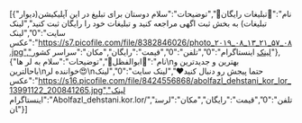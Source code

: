 [{"نام":"📣تبلیغات رایگان📣","توضیحات":"سلام دوستان برای تبلیغ در این آپلیکیشن(دیوار تبلیغات) به بخش ثبت اگهی مراجعه کنید و تبلیغات خود را رایگان ثبت کنید","لینک سایت":"0","لینک عکس":"https://s7.picofile.com/file/8382846026/photo_۲۰۱۹_۰۸_۱۳_۲۱_۵۷_۰۸.jpg","لینک اینستاگرام":"0","تلفن":"0","قیمت":"رایگان","مکان":"سراسر کشور"},{"نام":"📣ابوالفظل📣","توضیحات":"سلام به لر ها\nبهترین و جدیدترین و باحالترین\nخواننده لر😍\nحتما پیجش رو دنبال کنید❤","لینک سایت":"0","لینک عکس":"https://s16.picofile.com/file/8424556868/abolfazl_dehstani_kor_lor_13991122_200841265.jpg","لینک اینستاگرام":"Abolfazl_dehstani.kor.lor/","تلفن":"0","قیمت":"رایگان","مکان":"لرستان"}]